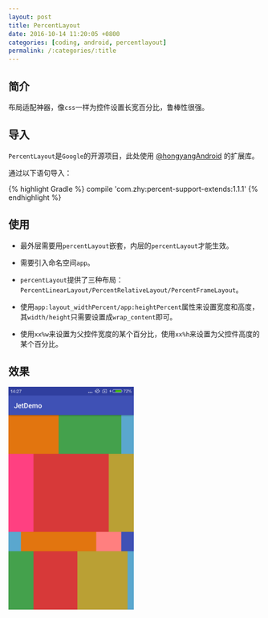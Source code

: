 ```yaml
---
layout: post
title: PercentLayout
date: 2016-10-14 11:20:05 +0800
categories: [coding, android, percentlayout]
permalink: /:categories/:title
---
```


## 简介  
布局适配神器，像`css`一样为控件设置长宽百分比，鲁棒性很强。  

## 导入  
`PercentLayout`是`Google`的开源项目，此处使用 [@hongyangAndroid](https://github.com/hongyangAndroid/android-percent-support-extend) 的扩展库。  

通过以下语句导入：

{% highlight Gradle %}
compile 'com.zhy:percent-support-extends:1.1.1'
{% endhighlight %}

## 使用
 - 最外层需要用`percentLayout`嵌套，内层的`percentLayout`才能生效。

 - 需要引入命名空间`app`。  

 - `percentLayout`提供了三种布局：`PercentLinearLayout/PercentRelativeLayout/PercentFrameLayout`。  

 - 使用`app:layout_widthPercent/app:heightPercent`属性来设置宽度和高度，其`width/height`只需要设置成`wrap_content`即可。

 - 使用`xx%w`来设置为父控件宽度的某个百分比，使用`xx%h`来设置为父控件高度的某个百分比。

## 效果
<img src="/screenshots/percentlayout.png" width="250">


